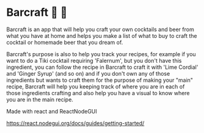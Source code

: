 # Barcraft :tropical_drink: :beer:
Barcraft is an app that will help you craft your own cocktails and beer from what you have at home and helps you make a list of what to buy to craft the cocktail or homemade beer that you dream of.

Barcraft's purpose is also to help you track your recipes, for example if you want to do a Tiki cocktail requiring 'Falernum', but you don't have this ingredient, you can follow the recipe in Barcraft to craft it with 'Lime Cordial' and 'Ginger Syrup' (and so on) and if you don't own any of those ingredients but wants to craft them for the purpose of making your "main" recipe, Barcraft will help you keeping track of where you are in each of those ingredients crafting and also help you have a visual to know where you are in the main recipe.

Made with react and ReactNodeGUI

https://react.nodegui.org/docs/guides/getting-started/
